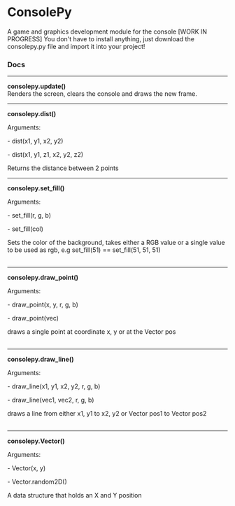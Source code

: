 # ConsolePy
A game and graphics development module for the console [WORK IN PROGRESS]
You don't have to install anything, just download the consolepy.py file and import it into your project!


<h3>Docs</h3>

<hr>
<strong>consolepy.update()</strong><br>
Renders the screen, clears the console and draws the new frame.
<br>

<hr>
<strong>consolepy.dist()</strong><br>
<p>Arguments:</p>
<p> - dist(x1, y1, x2, y2)</p>
<p> - dist(x1, y1, z1, x2, y2, z2)</p>
Returns the distance between 2 points
<br>

<hr>
<strong>consolepy.set_fill()</strong><br>
<p>Arguments:</p>
<p> - set_fill(r, g, b)</p>
<p> - set_fill(col)</p>
Sets the color of the background, takes either a RGB value or a single value to be used as rgb, e.g set_fill(51) == set_fill(51, 51, 51)
<br>
<br>

<hr>
<strong>consolepy.draw_point()</strong><br>
<p>Arguments:</p>
<p> - draw_point(x, y, r, g, b)</p>
<p> - draw_point(vec)</p>
draws a single point at coordinate x, y or at the Vector pos
<br>
<br>

<hr>
<strong>consolepy.draw_line()</strong><br>
<p>Arguments:</p>
<p> - draw_line(x1, y1, x2, y2, r, g, b)</p>
<p> - draw_line(vec1, vec2, r, g, b)</p>
draws a line from either x1, y1 to x2, y2 or Vector pos1 to Vector pos2
<br>
<br>

<hr>
<strong>consolepy.Vector()</strong><br>
<p>Arguments:</p>
<p> - Vector(x, y)</p>
<p> - Vector.random2D()</p>
A data structure that holds an X and Y position
<br>
<br>
